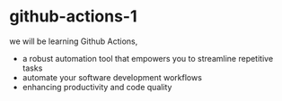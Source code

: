 # github-actions-1
we will be learning Github Actions,
- a robust automation tool that empowers you to streamline repetitive tasks
- automate your software development workflows
- enhancing productivity and code quality 
